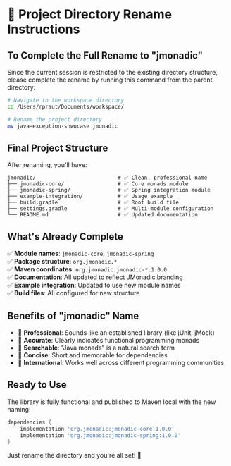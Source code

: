 # 📁 Project Directory Rename Instructions

## **To Complete the Full Rename to "jmonadic"**

Since the current session is restricted to the existing directory structure, please complete the rename by running this command from the parent directory:

```bash
# Navigate to the workspace directory
cd /Users/rpraut/Documents/workspace/

# Rename the project directory
mv java-exception-shwocase jmonadic
```

## **Final Project Structure**

After renaming, you'll have:

```
jmonadic/                          # ✅ Clean, professional name
├── jmonadic-core/                 # ✅ Core monads module
├── jmonadic-spring/               # ✅ Spring integration module  
├── example-integration/           # ✅ Usage example
├── build.gradle                   # ✅ Root build file
├── settings.gradle                # ✅ Multi-module configuration
└── README.md                      # ✅ Updated documentation
```

## **What's Already Complete**

✅ **Module names**: `jmonadic-core`, `jmonadic-spring`  
✅ **Package structure**: `org.jmonadic.*`  
✅ **Maven coordinates**: `org.jmonadic:jmonadic-*:1.0.0`  
✅ **Documentation**: All updated to reflect JMonadic branding  
✅ **Example integration**: Updated to use new module names  
✅ **Build files**: All configured for new structure  

## **Benefits of "jmonadic" Name**

- 🎯 **Professional**: Sounds like an established library (like jUnit, jMock)
- 🎯 **Accurate**: Clearly indicates functional programming monads
- 🎯 **Searchable**: "Java monads" is a natural search term
- 🎯 **Concise**: Short and memorable for dependencies
- 🎯 **International**: Works well across different programming communities

## **Ready to Use**

The library is fully functional and published to Maven local with the new naming:

```gradle
dependencies {
    implementation 'org.jmonadic:jmonadic-core:1.0.0'
    implementation 'org.jmonadic:jmonadic-spring:1.0.0'
}
```

Just rename the directory and you're all set! 🚀